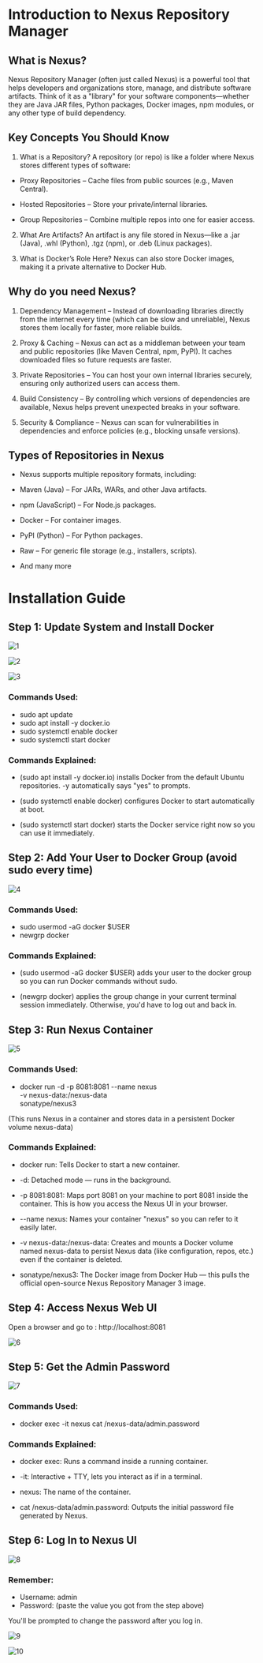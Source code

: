 # Introduction to Nexus Repository Manager

## What is Nexus?

Nexus Repository Manager (often just called Nexus) is a powerful tool that helps developers and organizations store, manage, and distribute software artifacts.
Think of it as a "library" for your software components—whether they are Java JAR files, Python packages, Docker images, npm modules, or any other type of build dependency.

## Key Concepts You Should Know
1. What is a Repository?
A repository (or repo) is like a folder where Nexus stores different types of software:

- Proxy Repositories – Cache files from public sources (e.g., Maven Central).

- Hosted Repositories – Store your private/internal libraries.

- Group Repositories – Combine multiple repos into one for easier access.

2. What Are Artifacts?
An artifact is any file stored in Nexus—like a .jar (Java), .whl (Python), .tgz (npm), or .deb (Linux packages).

3. What is Docker’s Role Here?
Nexus can also store Docker images, making it a private alternative to Docker Hub.

## Why do you need Nexus?

1. Dependency Management – Instead of downloading libraries directly from the internet every time (which can be slow and unreliable), Nexus stores them locally for faster, more reliable builds.

2. Proxy & Caching – Nexus can act as a middleman between your team and public repositories (like Maven Central, npm, PyPI). It caches downloaded files so future requests are faster.

3. Private Repositories – You can host your own internal libraries securely, ensuring only authorized users can access them.

4. Build Consistency – By controlling which versions of dependencies are available, Nexus helps prevent unexpected breaks in your software.

5. Security & Compliance – Nexus can scan for vulnerabilities in dependencies and enforce policies (e.g., blocking unsafe versions).

## Types of Repositories in Nexus

- Nexus supports multiple repository formats, including:

- Maven (Java) – For JARs, WARs, and other Java artifacts.

- npm (JavaScript) – For Node.js packages.

- Docker – For container images.

- PyPI (Python) – For Python packages.

- Raw – For generic file storage (e.g., installers, scripts).

- And many more

# Installation Guide

## Step 1: Update System and Install Docker

![1](1.PNG)

![2](6.PNG)

![3](7.PNG)

### Commands Used:

- sudo apt update
- sudo apt install -y docker.io
- sudo systemctl enable docker
- sudo systemctl start docker

### Commands Explained:
- (sudo apt install -y docker.io) installs Docker from the default Ubuntu repositories. -y automatically says "yes" to prompts.

- (sudo systemctl enable docker) configures Docker to start automatically at boot.

- (sudo systemctl start docker) starts the Docker service right now so you can use it immediately.

## Step 2: Add Your User to Docker Group (avoid sudo every time)

![4](8.PNG)

### Commands Used:

- sudo usermod -aG docker $USER
- newgrp docker 

### Commands Explained:
- (sudo usermod -aG docker $USER) adds your user to the docker group so you can run Docker commands without sudo.

- (newgrp docker) applies the group change in your current terminal session immediately. Otherwise, you'd have to log out and back in.

## Step 3: Run Nexus Container

![5](9.PNG)

### Commands Used:

- docker run -d -p 8081:8081 --name nexus \
  -v nexus-data:/nexus-data \
  sonatype/nexus3

(This runs Nexus in a container and stores data in a persistent Docker volume nexus-data)

### Commands Explained:
- docker run: Tells Docker to start a new container.

- -d: Detached mode — runs in the background.

- -p 8081:8081: Maps port 8081 on your machine to port 8081 inside the container. This is how you access the Nexus UI in your browser.

- --name nexus: Names your container "nexus" so you can refer to it easily later.

- -v nexus-data:/nexus-data: Creates and mounts a Docker volume named nexus-data to persist Nexus data (like configuration, repos, etc.) even if the container is deleted.

- sonatype/nexus3: The Docker image from Docker Hub — this pulls the official open-source Nexus Repository Manager 3 image.

## Step 4: Access Nexus Web UI

Open a browser and go to :
http://localhost:8081

![6](10.PNG)

## Step 5: Get the Admin Password

![7](11.PNG)

### Commands Used:

- docker exec -it nexus cat /nexus-data/admin.password

### Commands Explained:
- docker exec: Runs a command inside a running container.

- -it: Interactive + TTY, lets you interact as if in a terminal.

- nexus: The name of the container.

- cat /nexus-data/admin.password: Outputs the initial password file generated by Nexus.

## Step 6: Log In to Nexus UI

![8](12.PNG)

### Remember:

- Username: admin
- Password: (paste the value you got from the step above)

You'll be prompted to change the password after you log in.

![9](13.PNG)

![10](14.PNG)